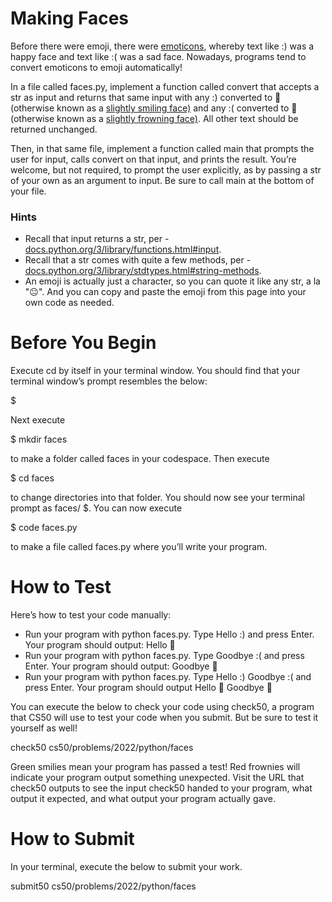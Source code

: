 # Making Faces

Before there were emoji, there were [emoticons](https://en.wikipedia.org/wiki/List_of_emoticons), whereby text like :) was a happy face and text like :( was a sad face. Nowadays, programs tend to convert emoticons to emoji automatically!

In a file called faces.py, implement a function called convert that accepts a str as input and returns that same input with any :) converted to 🙂 (otherwise known as a [slightly smiling face)](https://emojipedia.org/slightly-smiling-face/) and any :( converted to 🙁 (otherwise known as a [slightly frowning face)](https://emojipedia.org/slightly-frowning-face/). All other text should be returned unchanged.

Then, in that same file, implement a function called main that prompts the user for input, calls convert on that input, and prints the result. You’re welcome, but not required, to prompt the user explicitly, as by passing a str of your own as an argument to input. Be sure to call main at the bottom of your file.

### Hints

* Recall that input returns a str, per - [docs.python.org/3/library/functions.html#input](https://docs.python.org/3/library/functions.html#input).
* Recall that a str comes with quite a few methods, per - [docs.python.org/3/library/stdtypes.html#string-methods](https://docs.python.org/3/library/stdtypes.html#string-methods).
* An emoji is actually just a character, so you can quote it like any str, a la "😐". And you can copy and paste the emoji from this page into your own code as needed.

# Before You Begin
Execute cd by itself in your terminal window. You should find that your terminal window’s prompt resembles the below:

$

Next execute

$ mkdir faces

to make a folder called faces in your codespace.
Then execute

$ cd faces

to change directories into that folder. You should now see your terminal prompt as faces/ $. You can now execute

$ code faces.py

to make a file called faces.py where you’ll write your program.

# How to Test

Here’s how to test your code manually:

* Run your program with python faces.py. Type Hello :) and press Enter. Your program should output:
Hello 🙂
* Run your program with python faces.py. Type Goodbye :( and press Enter. Your program should output:
Goodbye 🙁
* Run your program with python faces.py. Type Hello :) Goodbye :( and press Enter. Your program should output
Hello 🙂 Goodbye 🙁

You can execute the below to check your code using check50, a program that CS50 will use to test your code when you submit. But be sure to test it yourself as well!

check50 cs50/problems/2022/python/faces

Green smilies mean your program has passed a test! Red frownies will indicate your program output something unexpected. Visit the URL that check50 outputs to see the input check50 handed to your program, what output it expected, and what output your program actually gave.

# How to Submit

In your terminal, execute the below to submit your work.

submit50 cs50/problems/2022/python/faces

